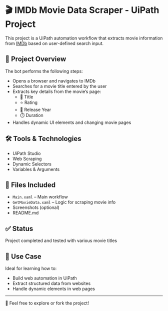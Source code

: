 # 🎬 IMDb Movie Data Scraper - UiPath Project

This project is a UiPath automation workflow that extracts movie information from [IMDb](https://www.imdb.com/) based on user-defined search input.

## 📌 Project Overview

The bot performs the following steps:
- Opens a browser and navigates to IMDb
- Searches for a movie title entered by the user
- Extracts key details from the movie’s page:
  - 🎥 Title  
  - ⭐ Rating  
  - 📅 Release Year  
  - ⏱️ Duration  
- Handles dynamic UI elements and changing movie pages

## 🛠️ Tools & Technologies
- UiPath Studio
- Web Scraping
- Dynamic Selectors
- Variables & Arguments

## 📁 Files Included
- `Main.xaml` – Main workflow
- `GetMovieData.xaml` – Logic for scraping movie info
- Screenshots (optional)
- README.md

## ✅ Status
Project completed and tested with various movie titles

## 🚀 Use Case
Ideal for learning how to:
- Build web automation in UiPath
- Extract structured data from websites
- Handle dynamic elements in web pages

---

👀 Feel free to explore or fork the project!
